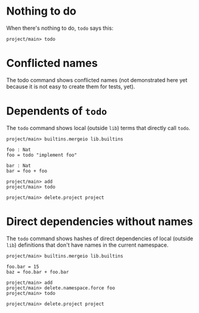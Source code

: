 # Nothing to do

When there's nothing to do, `todo` says this:

```ucm
project/main> todo
```

# Conflicted names

The todo command shows conflicted names (not demonstrated here yet because it is not easy to create them for tests, yet).

# Dependents of `todo`

The `todo` command shows local (outside `lib`) terms that directly call `todo`.

```ucm:hide
project/main> builtins.mergeio lib.builtins
```

```unison
foo : Nat
foo = todo "implement foo"

bar : Nat
bar = foo + foo
```

```ucm
project/main> add
project/main> todo
```

```ucm:hide
project/main> delete.project project
```

# Direct dependencies without names

The `todo` command shows hashes of direct dependencies of local (outside `lib`) definitions that don't have names in
the current namespace.

```ucm:hide
project/main> builtins.mergeio lib.builtins
```

```unison
foo.bar = 15
baz = foo.bar + foo.bar
```

```ucm
project/main> add
project/main> delete.namespace.force foo
project/main> todo
```

```ucm:hide
project/main> delete.project project
```
